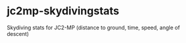 jc2mp-skydivingstats
====================

Skydiving stats for JC2-MP (distance to ground, time, speed, angle of descent)
